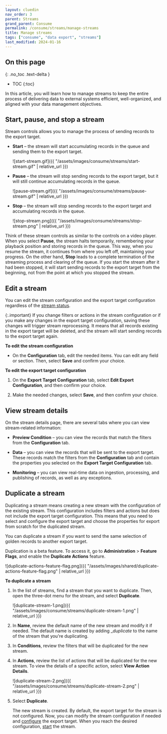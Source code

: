 ```yaml
---
layout: cluedin
nav_order: 3
parent: Streams
grand_parent: Consume
permalink: /consume/streams/manage-streams
title: Manage streams
tags: ["consume", "data export", "streams"]
last_modified: 2024-01-16
---
```

## On this page
{: .no_toc .text-delta }
- TOC
{:toc}

In this article, you will learn how to manage streams to keep the entire process of delivering data to external systems efficient, well-organized, and aligned with your data management objectives.

## Start, pause, and stop a stream

Stream controls allows you to manage the process of sending records to the export target.

- **Start** – the stream will start accumulating records in the queue and sending them to the export target.

    ![start-stream.gif]({{ "/assets/images/consume/streams/start-stream.gif" | relative_url }})

- **Pause** – the stream will stop sending records to the export target, but it will still continue accumulating records in the queue.

    ![pause-stream.gif]({{ "/assets/images/consume/streams/pause-stream.gif" | relative_url }})

- **Stop** – the stream will stop sending records to the export target and accumulating records in the queue.

    ![stop-stream.png]({{ "/assets/images/consume/streams/stop-stream.png" | relative_url }})

Think of these stream controls as similar to the controls on a video player. When you select **Pause**, the stream halts temporarily, remembering your playback position and storing records in the queue. This way, when you resume the stream, it continues from where you left off, maintaining your progress. On the other hand, **Stop** leads to a complete termination of the streaming process and clearing of the queue. If you start the stream after it had been stopped, it will start sending records to the export target from the beginning, not from the point at which you stopped the stream.

## Edit a stream

You can edit the stream configuration and the export target configuration regardless of the [stream status](/consume/streams/stream-reference#stream-statuses).

{:.important}
If you change filters or actions in the stream configuration or if you make any changes in the export target configuration, saving these changes will trigger stream reprocessing. It means that all records existing in the export target will be deleted, and the stream will start sending records to the export target again.

**To edit the stream configuration**

- On the **Configuration** tab, edit the needed items. You can edit any field or section. Then, select **Save** and confirm your choice.

**To edit the export target configuration**

1. On the **Export Target Configuration** tab, select **Edit Export Configuration**, and then confirm your choice.

1. Make the needed changes, select **Save**, and then confirm your choice.

## View stream details

On the stream details page, there are several tabs where you can view stream-related information:

- **Preview Condition** – you can view the records that match the filters from the **Configuration** tab.

- **Data** – you can view the records that will be sent to the export target. These records match the filters from the **Configuration** tab and contain the properties you selected on the **Export Target Configuration** tab.

- **Monitoring** – you can view real-time data on ingestion, processing, and publishing of records, as well as any exceptions.

## Duplicate a stream

Duplicating a stream means creating a new stream with the configuration of the existing stream. This configuration includes filters and actions but does not include the export target configuration. This means that you need to select and configure the export target and choose the properties for export from scratch for the duplicated stream.

You can duplicate a stream if you want to send the same selection of golden records to another export target.

Duplication is a beta feature. To access it, go to **Administration** > **Feature Flags**, and enable the **Duplicate Actions** feature.

![duplicate-actions-feature-flag.png]({{ "/assets/images/shared/duplicate-actions-feature-flag.png" | relative_url }})

**To duplicate a stream**

1. In the list of streams, find a stream that you want to duplicate. Then, open the three-dot menu for the stream, and select **Duplicate**.

    ![duplicate-stream-1.png]({{ "/assets/images/consume/streams/duplicate-stream-1.png" | relative_url }})

1. In **Name**, review the default name of the new stream and modify it if needed. The default name is created by adding __duplicate_ to the name of the stream that you're duplicating.

1. In **Conditions**, review the filters that will be duplicated for the new stream.

1. In **Actions**, review the list of actions that will be duplicated for the new stream. To view the details of a specific action, select **View Action Details**.

    ![duplicate-stream-2.png]({{ "/assets/images/consume/streams/duplicate-stream-2.png" | relative_url }})

1. Select **Duplicate**.

    The new stream is created. By default, the export target for the stream is not configured. Now, you can modify the stream configuration if needed and [configure](/consume/streams/create-a-stream#configure-an-export-target) the export target. When you reach the desired configuration, [start](/consume/streams/manage-streams#start-pause-and-stop-a-stream) the stream.
